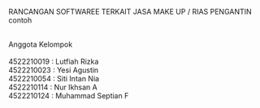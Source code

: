RANCANGAN SOFTWAREE TERKAIT JASA MAKE UP / RIAS PENGANTIN contoh

<br> Anggota Kelompok <br>
 <br> 4522210019 : Lutfiah Rizka <br>
 4522210023 : Yesi Agustin <br>
 4522210054 : Siti Intan Nia <br>
 4522210114 : Nur Ikhsan A <br>
 4522210124 : Muhammad Septian F <br>
